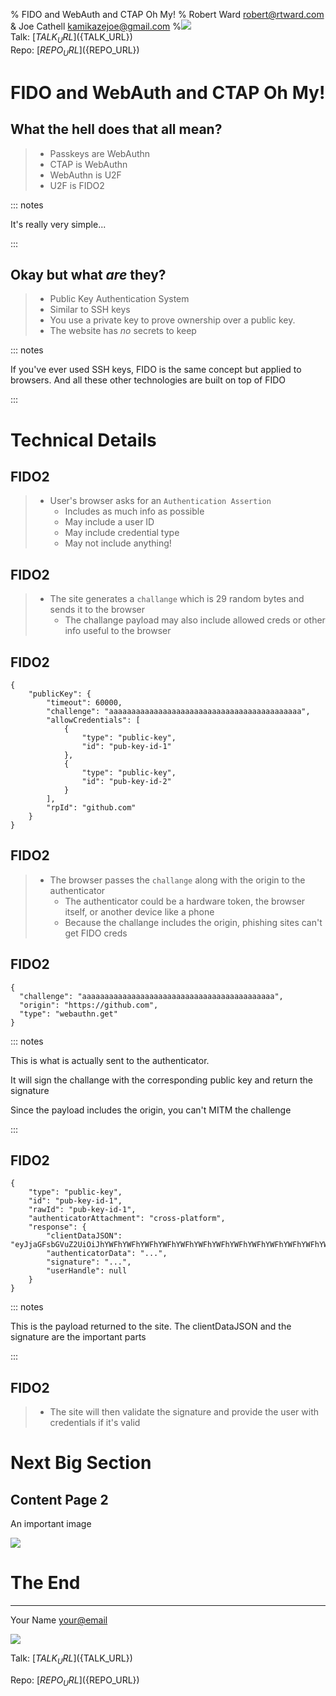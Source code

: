 % FIDO and WebAuth and CTAP Oh My!
% Robert Ward <robert@rtward.com> & Joe Cathell <kamikazejoe@gmail.com>
%![](static/qrcode.png)<br/>Talk: [${TALK_URL}](${TALK_URL})<br/>Repo: [${REPO_URL}](${REPO_URL})

# FIDO and WebAuth and CTAP Oh My!

## What the hell does that all mean?

> - Passkeys are WebAuthn
> - CTAP is WebAuthn
> - WebAuthn is U2F
> - U2F is FIDO2

::: notes

It's really very simple...

:::

## Okay but what _are_ they?

> - Public Key Authentication System
> - Similar to SSH keys
> - You use a private key to prove ownership over a public key.
> - The website has _no_ secrets to keep

::: notes

If you've ever used SSH keys, FIDO is the same concept but applied to browsers. And all these other technologies are built on top of FIDO

:::

# Technical Details

## FIDO2

> - User's browser asks for an `Authentication Assertion`
>   - Includes as much info as possible
>   - May include a user ID
>   - May include credential type
>   - May not include anything!

## FIDO2

> - The site generates a `challange` which is 29 random bytes and sends it to the browser
>   - The challange payload may also include allowed creds or other info useful to the browser

## FIDO2

```
{
    "publicKey": {
        "timeout": 60000,
        "challenge": "aaaaaaaaaaaaaaaaaaaaaaaaaaaaaaaaaaaaaaaaaaa",
        "allowCredentials": [
            {
                "type": "public-key",
                "id": "pub-key-id-1"
            },
            {
                "type": "public-key",
                "id": "pub-key-id-2"
            }
        ],
        "rpId": "github.com"
    }
}
```

## FIDO2

> - The browser passes the `challange` along with the origin to the authenticator
>   - The authenticator could be a hardware token, the browser itself, or another device like a phone
>   - Because the challange includes the origin, phishing sites can't get FIDO creds

## FIDO2

```
{
  "challenge": "aaaaaaaaaaaaaaaaaaaaaaaaaaaaaaaaaaaaaaaaaaa",
  "origin": "https://github.com",
  "type": "webauthn.get"
}
```

::: notes

This is what is actually sent to the authenticator.

It will sign the challange with the corresponding public key and return the signature

Since the payload includes the origin, you can't MITM the challenge

:::

## FIDO2

```
{
    "type": "public-key",
    "id": "pub-key-id-1",
    "rawId": "pub-key-id-1",
    "authenticatorAttachment": "cross-platform",
    "response": {
        "clientDataJSON": "eyJjaGFsbGVuZ2UiOiJhYWFhYWFhYWFhYWFhYWFhYWFhYWFhYWFhYWFhYWFhYWFhYWFhYWFhYWFhIiwib3JpZ2luIjoiaHR0cHM6Ly9naXRodWIuY29tIiwidHlwZSI6IndlYmF1dGhuLmdldCJ9",
        "authenticatorData": "...",
        "signature": "...",
        "userHandle": null
    }
}
```

::: notes

This is the payload returned to the site. The clientDataJSON and the signature are the important parts

:::

## FIDO2

> - The site will then validate the signature and provide the user with credentials if it's valid

# Next Big Section

## Content Page 2

An important image

![](https://placekitten.com/g/200/300)

# The End

---

Your Name <your@email>

![](static/qrcode.png)

Talk: [${TALK_URL}](${TALK_URL})

Repo: [${REPO_URL}](${REPO_URL})
